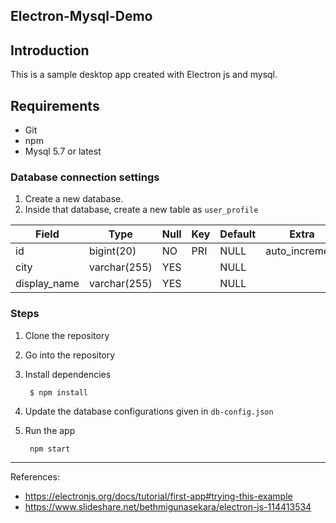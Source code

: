 Electron-Mysql-Demo
---

## Introduction
This is a sample desktop app created with Electron js and mysql.


## Requirements

- Git
- npm
- Mysql 5.7 or latest


### Database connection settings

1. Create a new database.
2. Inside that database, create a new table as `user_profile`



| Field        | Type         | Null | Key | Default | Extra          |
---------------|--------------|------|-----|---------|----------------|
| id           | bigint(20)   | NO   | PRI | NULL    | auto_increment |
| city         | varchar(255) | YES  |     | NULL    |                |
| display_name | varchar(255) | YES  |     | NULL    |                |

### Steps

1. Clone the repository

2. Go into the repository

3. Install dependencies

        $ npm install

4. Update the database configurations given in `db-config.json`

5. Run the app

        npm start





---
References:

- https://electronjs.org/docs/tutorial/first-app#trying-this-example
- https://www.slideshare.net/bethmigunasekara/electron-js-114413534